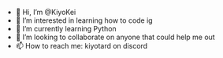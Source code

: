 - 👋 Hi, I’m @KiyoKei
- 👀 I’m interested in learning how to code ig
- 🌱 I’m currently learning Python
- 💞️ I’m looking to collaborate on anyone that could help me out
- 📫 How to reach me: kiyotard on discord

<!---
KiyoKei/KiyoKei is a ✨ special ✨ repository because its `README.md` (this file) appears on your GitHub profile.
You can click the Preview link to take a look at your changes.
--->
